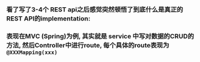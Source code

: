 ### 看了写了3-4个 REST api之后感觉突然顿悟了到底什么是真正的 REST API的implementation: 
### 表现在MVC (Spring)为例, 其实就是 service 中写对数据的CRUD的方法, 然后Controller中进行route, 每个具体的route表现为```@XXXMapping(xxx)```
